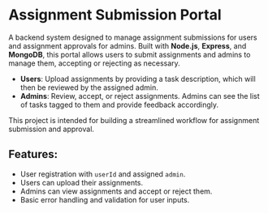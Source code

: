# Assignment Submission Portal

A backend system designed to manage assignment submissions for users and assignment approvals for admins. Built with **Node.js**, **Express**, and **MongoDB**, this portal allows users to submit assignments and admins to manage them, accepting or rejecting as necessary.

- **Users**: Upload assignments by providing a task description, which will then be reviewed by the assigned admin.
- **Admins**: Review, accept, or reject assignments. Admins can see the list of tasks tagged to them and provide feedback accordingly.

This project is intended for building a streamlined workflow for assignment submission and approval.

## Features:

- User registration with `userId` and assigned `admin`.
- Users can upload their assignments.
- Admins can view assignments and accept or reject them.
- Basic error handling and validation for user inputs.
